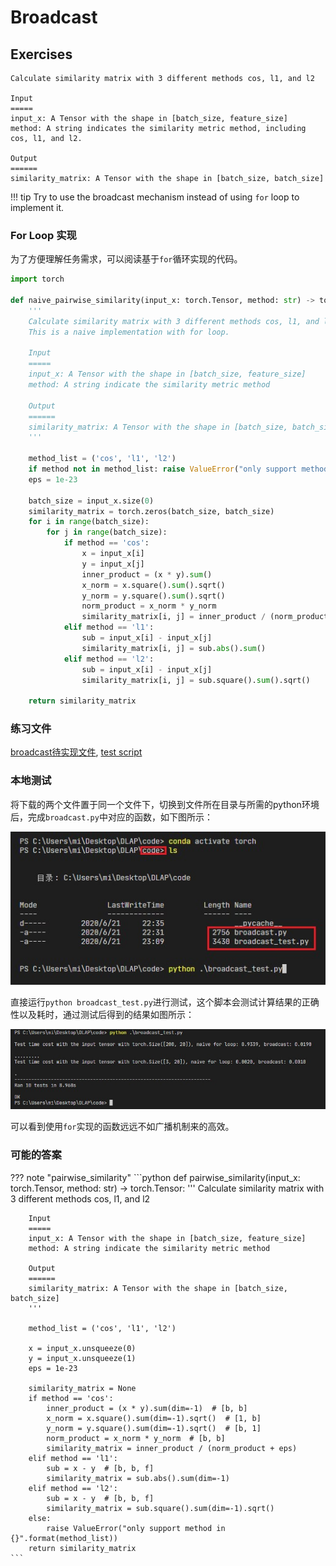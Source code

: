 # Broadcast

## Exercises

```
Calculate similarity matrix with 3 different methods cos, l1, and l2

Input
=====
input_x: A Tensor with the shape in [batch_size, feature_size]
method: A string indicates the similarity metric method, including cos, l1, and l2.

Output
======
similarity_matrix: A Tensor with the shape in [batch_size, batch_size]
```

!!! tip
    Try to use the broadcast mechanism instead of using `for` loop to implement it.

### For Loop 实现
为了方便理解任务需求，可以阅读基于`for`循环实现的代码。

```python
import torch

def naive_pairwise_similarity(input_x: torch.Tensor, method: str) -> torch.Tensor:
    '''
    Calculate similarity matrix with 3 different methods cos, l1, and l2.
    This is a naive implementation with for loop.

    Input
    =====
    input_x: A Tensor with the shape in [batch_size, feature_size]
    method: A string indicate the similarity metric method

    Output
    ======
    similarity_matrix: A Tensor with the shape in [batch_size, batch_size]
    '''

    method_list = ('cos', 'l1', 'l2')
    if method not in method_list: raise ValueError("only support method in {}".format(method_list))
    eps = 1e-23

    batch_size = input_x.size(0)
    similarity_matrix = torch.zeros(batch_size, batch_size)
    for i in range(batch_size):
        for j in range(batch_size):
            if method == 'cos':
                x = input_x[i]
                y = input_x[j]
                inner_product = (x * y).sum()
                x_norm = x.square().sum().sqrt()
                y_norm = y.square().sum().sqrt()
                norm_product = x_norm * y_norm
                similarity_matrix[i, j] = inner_product / (norm_product + eps)
            elif method == 'l1':
                sub = input_x[i] - input_x[j]
                similarity_matrix[i, j] = sub.abs().sum()
            elif method == 'l2':
                sub = input_x[i] - input_x[j]
                similarity_matrix[i, j] = sub.square().sum().sqrt()

    return similarity_matrix
```

### 练习文件
[broadcast待实现文件](./assets/broadcast/broadcast.py), [test script](./assets/broadcast/broadcast_test.py)

### 本地测试
将下载的两个文件置于同一个文件下，切换到文件所在目录与所需的python环境后，完成`broadcast.py`中对应的函数，如下图所示：

![](./assets/broadcast/test1.jpg)

直接运行`python broadcast_test.py`进行测试，这个脚本会测试计算结果的正确性以及耗时，通过测试后得到的结果如图所示：

![](./assets/broadcast/test2.jpg)

可以看到使用`for`实现的函数远远不如广播机制来的高效。

### 可能的答案

??? note "pairwise_similarity"
    ```python
    def pairwise_similarity(input_x: torch.Tensor, method: str) -> torch.Tensor:
        '''
        Calculate similarity matrix with 3 different methods cos, l1, and l2

        Input
        =====
        input_x: A Tensor with the shape in [batch_size, feature_size]
        method: A string indicate the similarity metric method

        Output
        ======
        similarity_matrix: A Tensor with the shape in [batch_size, batch_size]
        '''

        method_list = ('cos', 'l1', 'l2')

        x = input_x.unsqueeze(0)
        y = input_x.unsqueeze(1)
        eps = 1e-23

        similarity_matrix = None
        if method == 'cos':
            inner_product = (x * y).sum(dim=-1)  # [b, b]
            x_norm = x.square().sum(dim=-1).sqrt()  # [1, b]
            y_norm = y.square().sum(dim=-1).sqrt()  # [b, 1]
            norm_product = x_norm * y_norm  # [b, b]
            similarity_matrix = inner_product / (norm_product + eps)
        elif method == 'l1':
            sub = x - y  # [b, b, f]
            similarity_matrix = sub.abs().sum(dim=-1)
        elif method == 'l2':
            sub = x - y  # [b, b, f]
            similarity_matrix = sub.square().sum(dim=-1).sqrt()
        else:
            raise ValueError("only support method in {}".format(method_list))
        return similarity_matrix
    ```